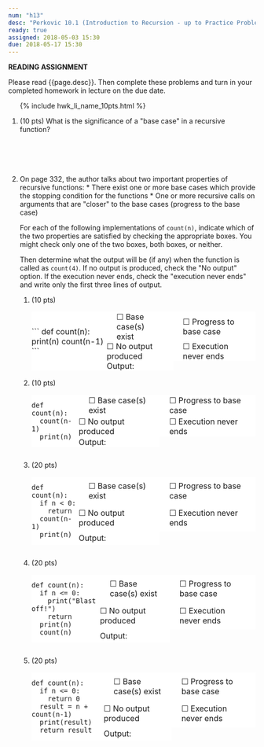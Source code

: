 ```yaml
---
num: "h13"
desc: "Perkovic 10.1 (Introduction to Recursion - up to Practice Problem 10.3)"
ready: true
assigned: 2018-05-03 15:30
due: 2018-05-17 15:30
---
```


<b>READING ASSIGNMENT</b>

Please read {{page.desc}}.  Then complete these problems and turn in your completed homework in lecture on the due date.
<ol>

{% include hwk_li_name_10pts.html %}

<li markdown="1" style="margin-bottom:6em;"> (10 pts) What is the significance of a "base case" in a recursive function?
</li>

<li markdown="1">  On page 332, the author talks about two important properties of recursive functions:
* There exist one or more base cases which provide the stopping condition for the functions
* One or more recursive calls on arguments that are "closer" to the base cases (progress to the base case)

For each of the following implementations of `count(n)`, indicate which of the two properties are satisfied by checking the appropriate boxes.  You might check only one of the two boxes, both boxes, or neither.  

Then determine what  the output will be (if any) when the function is called as `count(4)`. If no output is produced, check the "No output" option. If the execution never ends, check the "execution never ends" and write only the first three lines of output.

<style>
table.fn_ben { border: none }
table.fn_ben * { border: none }
table.fn_ben * td { padding: 0px 20px 0px 20px; background-color: white; }
table.fn_ben * td:first-of-type { padding: 0px 0px 0px 0px; background-color: white; }
</style>

<ol>

<li style="margin-bottom:0em;"> (10 pts) <!-- recursive functions -->

<table class="fn_ben">
<tr>
<td markdown="1" rowspan="4">
```
def count(n):
  print(n)
  count(n-1)
```

</td>
<td>&#9744;&nbsp;Base case(s) exist</td>
<td>&#9744;&nbsp;Progress to base case</td>
</tr>
<tr>
<td>&#9744;&nbsp;No output produced</td>
<td>&#9744;&nbsp;Execution never ends</td>
</tr>
<tr>
<td>Output: </td>
</tr>
</table>



</li>

<div class="pagebreak"></div>



<li style="margin-bottom:2em;"> (10 pts) <!-- one of the function benefit questions -->

<table class="fn_ben" >
<tr>
<td markdown="1" rowspan="4">

```
def count(n):
  count(n-1)
  print(n)

```
</td>
<td>&#9744;&nbsp;Base case(s) exist</td>
<td>&#9744;&nbsp;Progress to base case</td>
</tr>
<tr>
<td>&#9744;&nbsp;No output produced</td>
<td>&#9744;&nbsp;Execution never ends</td>
</tr>
<tr>
<td>Output: </td>
</tr>
</table>

</li> <!-- one of the function benefit questions -->

<li style="margin-bottom:2em;"> (20 pts) <!-- one of the function benefit questions -->

<table class="fn_ben" >
<tr>
<td markdown="1" rowspan="3">

```
def count(n):
  if n < 0:
    return
  count(n-1)
  print(n)

```

</td>
<td>&#9744;&nbsp;Base case(s) exist</td>
<td>&#9744;&nbsp;Progress to base case</td>
</tr>
<tr>
<td>&#9744;&nbsp;No output produced</td>
<td>&#9744;&nbsp;Execution never ends</td>
</tr>
<tr>
<td>Output: </td>
</tr>
</table>

</li>

<li style="margin-bottom:2em;"> (20 pts) <!-- one of the function benefit questions -->

<table class="fn_ben" >
<tr>
<td markdown="1" rowspan="3">

```
def count(n):
  if n <= 0:
    print("Blast off!")
    return
  print(n)
  count(n)
```

</td>
<td>&#9744;&nbsp;Base case(s) exist</td>
<td>&#9744;&nbsp;Progress to base case</td>
</tr>
<tr>
<td>&#9744;&nbsp;No output produced</td>
<td>&#9744;&nbsp;Execution never ends</td>
</tr>
<tr>
<td>Output: </td>
</tr>
</table>

</li>

<li style="margin-bottom:2em;"> (20 pts) <!-- one of the function benefit questions -->

<table class="fn_ben">
<tr>
<td markdown="1" rowspan="3">

```
def count(n):
  if n <= 0:
    return 0
  result = n + count(n-1)
  print(result)
  return result
```

</td>
<td>&#9744;&nbsp;Base case(s) exist</td>
<td>&#9744;&nbsp;Progress to base case</td>
</tr>
<tr>
<td>&#9744;&nbsp;No output produced</td>
<td>&#9744;&nbsp;Execution never ends</td>
</tr>
<tr>
<td>Output: </td>
</tr>
</table>

</li>
</ol>
